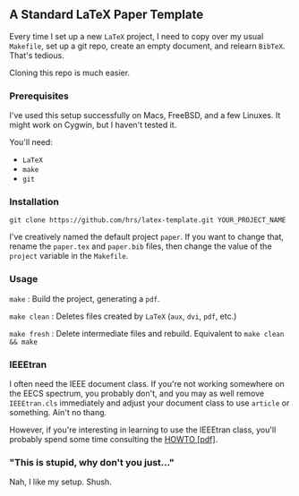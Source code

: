 ## A Standard LaTeX Paper Template ##

Every time I set up a new `LaTeX` project, I need to copy over my usual `Makefile`, set up a git repo, create an empty document, and relearn `BibTeX`. That's tedious.

Cloning this repo is much easier.

### Prerequisites ###

I've used this setup successfully on Macs, FreeBSD, and a few Linuxes. It might work on Cygwin, but I haven't tested it.

You'll need:

- `LaTeX`
- `make`
- `git`

### Installation ###

`git clone https://github.com/hrs/latex-template.git YOUR_PROJECT_NAME`

I've creatively named the default project `paper`. If you want to change that, rename the `paper.tex` and `paper.bib` files, then change the value of the `project` variable in the `Makefile`.

### Usage ###

`make`
: Build the project, generating a `pdf`.

`make clean`
: Deletes files created by `LaTeX` (`aux`, `dvi`, `pdf`, etc.)

`make fresh`
: Delete intermediate files and rebuild. Equivalent to `make clean && make`

### IEEEtran ###

I often need the IEEE document class. If you're not working somewhere on the EECS spectrum, you probably don't, and you may as well remove `IEEEtran.cls` immediately and adjust your document class to use `article` or something. Ain't no thang.

However, if you're interesting in learning to use the IEEEtran class, you'll probably spend some time consulting the [HOWTO [pdf]](http://texdoc.net/texmf-dist/doc/latex/IEEEtran/IEEEtran_HOWTO.pdf).

### "This is stupid, why don't you just..." ###

Nah, I like my setup. Shush.

